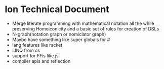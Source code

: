 # Ion Technical Document

* Merge literate programming with mathematical notation all the while preserving Homoiconicity and a basic set of rules for creation of DSLs
* N-graph(notation graph or nomiclator graph)
* Maybe have something like super globals for #
* lang features like racket
* LINQ from cs
* support for FFis like js
* compiler apis and reflection
